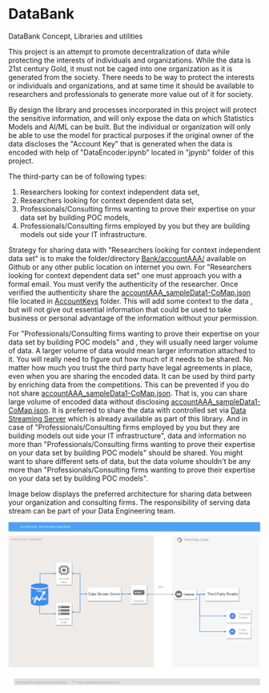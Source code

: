 # DataBank 
DataBank Concept, Libraries and utilities

This project is an attempt to promote decentralization of data while protecting the interests of individuals and organizations. While the data is 21st century Gold, it must not be caged into one organization as it is generated from the society. There needs to be way to protect the interests or individuals and organizations, and at same time it should be available to researchers and professionals to generate more value out of it for society.

By design the library and processes incorporated in this project will protect the sensitive information, and will only expose the data on which Statistics Models and AI/ML can be built. But the individual or organization will only be able to use the model for practical purposes if the original owner of the data discloses the "Account Key" that is generated when the data is encoded with help of "DataEncoder.ipynb" located in "jpynb" folder of this project.

The third-party can be of following types:
1. Researchers looking for context independent data set,
2. Researchers looking for context dependent data set,
3. Professionals/Consulting firms wanting to prove their expertise on your data set by building POC models,
4. Professionals/Consulting firms employed by you but they are building models out side your IT infrastructure.

Strategy for sharing data with "Researchers looking for context independent data set" is to make the folder/directory [Bank/accountAAA/](https://github.com/Azmechatech/DataBank/tree/master/Bank/account1) available on Github or any other public location on internet you own. For "Researchers looking for context dependent data set" one must approach you with a formal email. You must verify the authenticity of the researcher. Once verified the authenticity share the [accountAAA_sampleData1-CoMap.json](https://github.com/Azmechatech/DataBank/blob/master/AccountKeys/account1_sampleData1-CoMap.json) file located in [AccountKeys](https://github.com/Azmechatech/DataBank/tree/master/AccountKeys) folder. This will add some context to the data , but will not give out essential information that could be used to take business or personal advantage of the information without your permission. 

For "Professionals/Consulting firms wanting to prove their expertise on your data set by building POC models" and , they will usually need larger volume of data. A larger volume of data would mean larger information attached to it. You will really need to figure out how much of it needs to be shared. No matter how much you trust the third party have legal agreements in place, even when you are sharing the encoded data. It can be used by third party by enriching data from the competitions. This can be prevented if you do not share [accountAAA_sampleData1-CoMap.json](https://github.com/Azmechatech/DataBank/blob/master/AccountKeys/account1_sampleData1-CoMap.json). That is, you can share large volume of encoded data without disclosing [accountAAA_sampleData1-CoMap.json](https://github.com/Azmechatech/DataBank/blob/master/AccountKeys/account1_sampleData1-CoMap.json). It is preferred to share the data with controlled set via [Data Streaming Server](https://github.com/Azmechatech/DataBank/tree/master/DataServer/Server) which is already available as part of this library.
And in case of "Professionals/Consulting firms employed by you but they are building models out side your IT infrastructure", data and information no more than "Professionals/Consulting firms wanting to prove their expertise on your data set by building POC models" should be shared. You might want to share different sets of data, but the data volume shouldn't be any more than "Professionals/Consulting firms wanting to prove their expertise on your data set by building POC models".

Image below displays the preferred architecture for sharing data between your organization and consulting firms. The responsibility of serving data stream can be part of your Data Engineering team.

![Architecture](docs/images/DataBank.png)